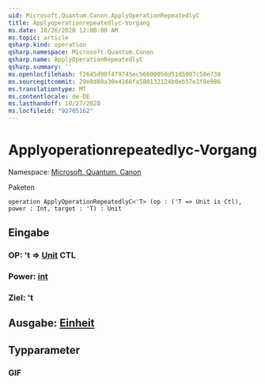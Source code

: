 ```yaml
---
uid: Microsoft.Quantum.Canon.ApplyOperationRepeatedlyC
title: Applyoperationrepeatedlyc-Vorgang
ms.date: 10/26/2020 12:00:00 AM
ms.topic: article
qsharp.kind: operation
qsharp.namespace: Microsoft.Quantum.Canon
qsharp.name: ApplyOperationRepeatedlyC
qsharp.summary: ''
ms.openlocfilehash: f2645d98f479745ec56600050d51d5907c50e738
ms.sourcegitcommit: 29e0d88a30e4166fa580132124b0eb57e1f0e986
ms.translationtype: MT
ms.contentlocale: de-DE
ms.lasthandoff: 10/27/2020
ms.locfileid: "92705162"
---
```

# <a name="applyoperationrepeatedlyc-operation"></a>Applyoperationrepeatedlyc-Vorgang

Namespace: [Microsoft. Quantum. Canon](xref:Microsoft.Quantum.Canon)

Paketen [](https://nuget.org/packages/)




```qsharp
operation ApplyOperationRepeatedlyC<'T> (op : ('T => Unit is Ctl), power : Int, target : 'T) : Unit
```


## <a name="input"></a>Eingabe

### <a name="op--t--unit-ctl"></a>OP: 't => [Unit](xref:microsoft.quantum.lang-ref.unit) CTL




### <a name="power--int"></a>Power: [int](xref:microsoft.quantum.lang-ref.int)




### <a name="target--t"></a>Ziel: 't





## <a name="output--unit"></a>Ausgabe: [Einheit](xref:microsoft.quantum.lang-ref.unit)



## <a name="type-parameters"></a>Typparameter

### <a name="t"></a>GIF

